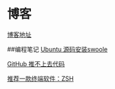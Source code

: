 # 博客

[博客地址](https://zhumengyangi.github.io/note/#/)

##编程笔记
[Ubuntu 源码安装swoole](https://github.com/zhumengyangi/note/blob/main/docs/Ubuntu-swoole.md)

[GitHub 推不上去代码](https://github.com/zhumengyangi/note/blob/main/docs/Github.md)

[推荐一款终端软件：ZSH](https://github.com/zhumengyangi/note/blob/main/docs/zsh.md)